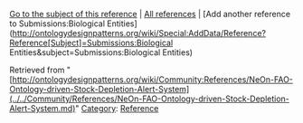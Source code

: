 [Go to the subject of this reference](../../Submissions/Biological_Entities.md "Submissions:Biological Entities") | [All references](../../Community/References.1.md "Community:References") | [Add another reference to Submissions:Biological Entities](http://ontologydesignpatterns.org/wiki/Special:AddData/Reference?Reference[Subject]=Submissions:Biological Entities&subject=Submissions:Biological Entities)


Retrieved from "[http://ontologydesignpatterns.org/wiki/Community:References/NeOn-FAO-Ontology-driven-Stock-Depletion-Alert-System](../../Community/References/NeOn-FAO-Ontology-driven-Stock-Depletion-Alert-System.md)"
 [Category](http://ontologydesignpatterns.org/wiki/Special:Categories "Special:Categories"): [Reference](../../Category/Reference.md "Category:Reference")
